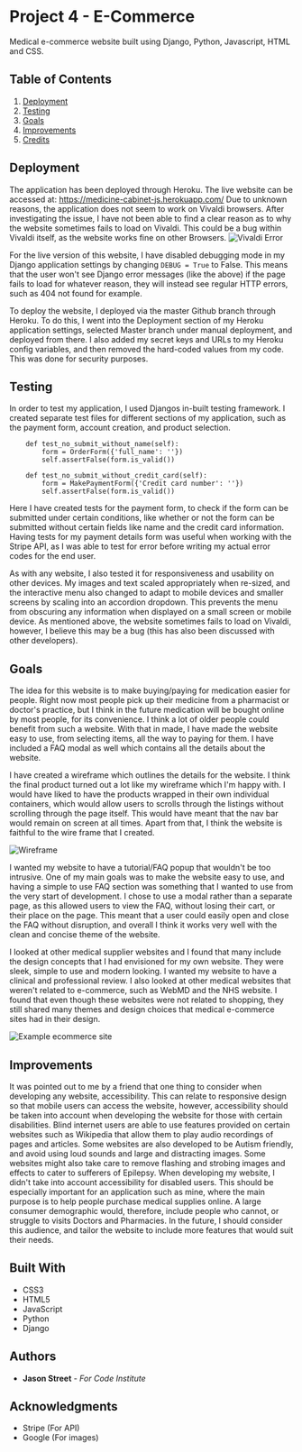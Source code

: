 # Project 4 - E-Commerce

Medical e-commerce website built using Django, Python, Javascript, HTML and CSS.

## Table of Contents  
1. [Deployment](#Deployment)  
2. [Testing](#Testing) 
3. [Goals](#Goals)
4. [Improvements](#Improvements)
5. [Credits](#Credits)

## Deployment <a name="Deployment"></a> 

The application has been deployed through Heroku. The live website can be accessed at: https://medicine-cabinet-js.herokuapp.com/
Due to unknown reasons, the application does not seem to work on Vivaldi browsers. After investigating the issue, I have not been able to find a clear reason as to why the website sometimes fails to load on Vivaldi. This could be a bug within Vivaldi itself, as the website works fine on other Browsers.
![Vivaldi Error](https://i.imgur.com/YT87yK7.png)

For the live version of this website, I have disabled debugging mode in my Django application settings by changing ```DEBUG = True``` to False. This means that the user won't see Django error messages (like the above) if the page fails to load for whatever reason, they will instead see regular HTTP errors, such as 404 not found for example.

To deploy the website, I deployed via the master Github branch through Heroku. To do this, I went into the Deployment section of my Heroku application settings, selected Master branch under manual deployment, and deployed from there. I also added my secret keys and URLs to my Heroku config variables, and then removed the hard-coded values from my code. This was done for security purposes.

## Testing <a name="Testing"></a>

In order to test my application, I used Djangos in-built testing framework. I created separate test files for different sections of my application, such as the payment form, account creation, and product selection.

```
    def test_no_submit_without_name(self):
        form = OrderForm({'full_name': ''})
        self.assertFalse(form.is_valid())
        
    def test_no_submit_without_credit_card(self):
        form = MakePaymentForm({'Credit card number': ''})
        self.assertFalse(form.is_valid())
```
Here I have created tests for the payment form, to check if the form can be submitted under certain conditions, like whether or not the form can be submitted without certain fields like name and the credit card information. Having tests for my payment details form was useful when working with the Stripe API, as I was able to test for error before writing my actual error codes for the end user.

As with any website, I also tested it for responsiveness and usability on other devices. My images and text scaled appropriately when re-sized, and the interactive menu also changed to adapt to mobile devices and smaller screens by scaling into an accordion dropdown. This prevents the menu from obscuring any information when displayed on a small screen or mobile device. As mentioned above, the website sometimes fails to load on Vivaldi, however, I believe this may be a bug (this has also been discussed with other developers).

## Goals <a name="Goals"></a>

The idea for this website is to make buying/paying for medication easier for people. Right now most people pick up their medicine from a pharmacist or doctor's practice, but I think in the future medication will be bought online by most people, for its convenience. I think a lot of older people could benefit from such a website. With that in made, I have made the website easy to use, from selecting items, all the way to paying for them. I have included a FAQ modal as well which contains all the details about the website. 

I have created a wireframe which outlines the details for the website. I think the final product turned out a lot like my wireframe which I'm happy with. I would have liked to have the products wrapped in their own individual containers, which would allow users to scrolls through the listings without scrolling through the page itself. This would have meant that the nav bar would remain on screen at all times. Apart from that, I think the website is faithful to the wire frame that I created.

![Wireframe](https://i.imgur.com/JOSkyRd.png)

I wanted my website to have a tutorial/FAQ popup that wouldn't be too intrusive. One of my main goals was to make the website easy to use, and having a simple to use FAQ section was something that I wanted to use from the very start of development. I chose to use a modal rather than a separate page, as this allowed users to view the FAQ, without losing their cart, or their place on the page. This meant that a user could easily open and close the FAQ without disruption, and overall I think it works very well with the clean and concise theme of the website.

I looked at other medical supplier websites and I found that many include the design concepts that I had envisioned for my own website. They were sleek, simple to use and modern looking. I wanted my website to have a clinical and professional review. I also looked at other medical websites that weren't related to e-commerce, such as WebMD and the NHS website. I found that even though these websites were not related to shopping, they still shared many themes and design choices that medical e-commerce sites had in their design.

![Example ecommerce site](https://i.imgur.com/m7Wt0NW.png)


## Improvements <a name="Improvements"></a>

It was pointed out to me by a friend that one thing to consider when developing any website, accessibility. This can relate to responsive design so that mobile users can access the website, however, accessibility should be taken into account when developing the website for those with certain disabilities. Blind internet users are able to use features provided on certain websites such as Wikipedia that allow them to play audio recordings of pages and articles. Some websites are also developed to be Autism friendly, and avoid using loud sounds and large and distracting images. Some websites might also take care to remove flashing and strobing images and effects to cater to sufferers of Epilepsy. When developing my website, I didn't take into account accessibility for disabled users. This should be especially important for an application such as mine, where the main purpose is to help people purchase medical supplies online. A large consumer demographic would, therefore, include people who cannot, or struggle to visits Doctors and Pharmacies. In the future, I should consider this audience, and tailor the website to include more features that would suit their needs.



## Built With <a name="Credits"></a>

* CSS3
* HTML5
* JavaScript
* Python
* Django

## Authors

* **Jason Street** - *For Code Institute*

## Acknowledgments

* Stripe (For API)
* Google (For images)
